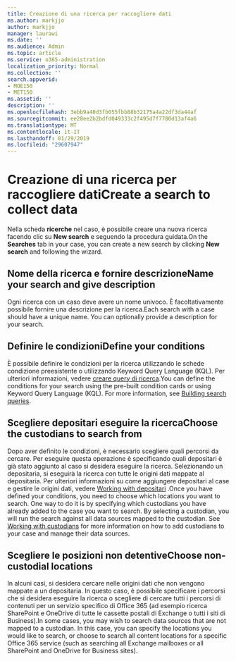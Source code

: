 ```yaml
---
title: Creazione di una ricerca per raccogliere dati
ms.author: markjjo
author: markjjo
manager: laurawi
ms.date: ''
ms.audience: Admin
ms.topic: article
ms.service: o365-administration
localization_priority: Normal
ms.collection: ''
search.appverid:
- MOE150
- MET150
ms.assetid: ''
description: ''
ms.openlocfilehash: 3ebb9a40d3fb055fbb88b32175a4a22df3da44af
ms.sourcegitcommit: ee28ee2b2bdfd049333c2f495d7f7780d13af4a6
ms.translationtype: MT
ms.contentlocale: it-IT
ms.lasthandoff: 01/29/2019
ms.locfileid: "29607947"
---
```

# <a name="create-a-search-to-collect-data"></a><span data-ttu-id="db827-102">Creazione di una ricerca per raccogliere dati</span><span class="sxs-lookup"><span data-stu-id="db827-102">Create a search to collect data</span></span>

<span data-ttu-id="db827-103">Nella scheda **ricerche** nel caso, è possibile creare una nuova ricerca facendo clic su **New search** e seguendo la procedura guidata.</span><span class="sxs-lookup"><span data-stu-id="db827-103">On the **Searches** tab in your case, you can create a new search by clicking **New search** and following the wizard.</span></span>

## <a name="name-your-search-and-give-description"></a><span data-ttu-id="db827-104">Nome della ricerca e fornire descrizione</span><span class="sxs-lookup"><span data-stu-id="db827-104">Name your search and give description</span></span>

<span data-ttu-id="db827-p101">Ogni ricerca con un caso deve avere un nome univoco. È facoltativamente possibile fornire una descrizione per la ricerca.</span><span class="sxs-lookup"><span data-stu-id="db827-p101">Each search with a case should have a unique name. You can optionally provide a description for your search.</span></span> 

## <a name="define-your-conditions"></a><span data-ttu-id="db827-107">Definire le condizioni</span><span class="sxs-lookup"><span data-stu-id="db827-107">Define your conditions</span></span>

<span data-ttu-id="db827-p102">È possibile definire le condizioni per la ricerca utilizzando le schede condizione preesistente o utilizzando Keyword Query Language (KQL). Per ulteriori informazioni, vedere [creare query di ricerca](building-search-queries.md).</span><span class="sxs-lookup"><span data-stu-id="db827-p102">You can define the conditions for your search using the pre-built condition cards or using Keyword Query Language (KQL). For more information, see [Building search queries](building-search-queries.md).</span></span>

## <a name="choose-the-custodians-to-search-from"></a><span data-ttu-id="db827-110">Scegliere depositari eseguire la ricerca</span><span class="sxs-lookup"><span data-stu-id="db827-110">Choose the custodians to search from</span></span>

<span data-ttu-id="db827-p103">Dopo aver definito le condizioni, è necessario scegliere quali percorsi da cercare. Per eseguire questa operazione è specificando quali depositari è già stato aggiunto al caso si desidera eseguire la ricerca. Selezionando un depositaria, si eseguirà la ricerca con tutte le origini dati mappate al depositaria. Per ulteriori informazioni su come aggiungere depositari al case e gestire le origini dati, vedere [Working with depositari](managing-custodians.md) .</span><span class="sxs-lookup"><span data-stu-id="db827-p103">Once you have defined your conditions, you need to choose which locations you want to search. One way to do it is by specifying which custodians you have already added to the case you want to search. By selecting a custodian, you will run the search against all data sources mapped to the custodian. See [Working with custodians](managing-custodians.md) for more information on how to add custodians to your case and manage their data sources.</span></span>

## <a name="choose-non-custodial-locations"></a><span data-ttu-id="db827-115">Scegliere le posizioni non detentive</span><span class="sxs-lookup"><span data-stu-id="db827-115">Choose non-custodial locations</span></span>

<span data-ttu-id="db827-p104">In alcuni casi, si desidera cercare nelle origini dati che non vengono mappate a un depositaria. In questo caso, è possibile specificare i percorsi che si desidera eseguire la ricerca o scegliere di cercare tutti i percorsi di contenuti per un servizio specifico di Office 365 (ad esempio ricerca SharePoint e OneDrive di tutte le cassette postali di Exchange o tutti i siti di Business).</span><span class="sxs-lookup"><span data-stu-id="db827-p104">In some cases, you may wish to search data sources that are not mapped to a custodian. In this case, you can specify the locations you would like to search, or choose to search all content locations for a specific Office 365 service (such as searching all Exchange mailboxes or all SharePoint and OneDrive for Business sites).</span></span>